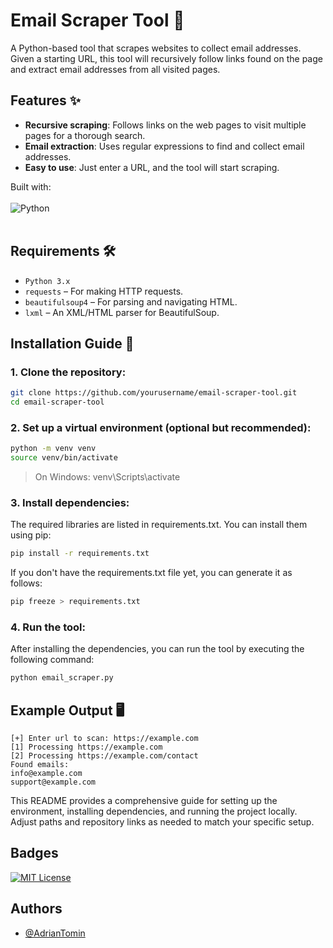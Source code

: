 # Email Scraper Tool 📧

A Python-based tool that scrapes websites to collect email addresses. Given a starting URL, this tool will recursively follow links found on the page and extract email addresses from all visited pages.

## Features ✨
- **Recursive scraping**: Follows links on the web pages to visit multiple pages for a thorough search.
- **Email extraction**: Uses regular expressions to find and collect email addresses.
- **Easy to use**: Just enter a URL, and the tool will start scraping.

Built with:
<br>
<br>
![Python](https://img.shields.io/badge/python-3670A0?style=for-the-badge&logo=python&logoColor=ffdd54) 
<br>
<br>

## Requirements 🛠️
- `Python 3.x`
- `requests` – For making HTTP requests.
- `beautifulsoup4` – For parsing and navigating HTML.
- `lxml` – An XML/HTML parser for BeautifulSoup.

## Installation Guide 📝

### 1. Clone the repository:
```bash
git clone https://github.com/yourusername/email-scraper-tool.git
cd email-scraper-tool
```

### 2. Set up a virtual environment (optional but recommended):
```bash
python -m venv venv
source venv/bin/activate  
```
> On Windows: venv\Scripts\activate

### 3. Install dependencies:
The required libraries are listed in requirements.txt. You can install them using pip:
```bash
pip install -r requirements.txt
```
If you don't have the requirements.txt file yet, you can generate it as follows:
```bash
pip freeze > requirements.txt
```

### 4. Run the tool:
After installing the dependencies, you can run the tool by executing the following command:

```bash
python email_scraper.py
```

## Example Output 🖥️
```
[+] Enter url to scan: https://example.com
[1] Processing https://example.com
[2] Processing https://example.com/contact
Found emails:
info@example.com
support@example.com
```

This README provides a comprehensive guide for setting up the environment, installing dependencies, and running the project locally. Adjust paths and repository links as needed to match your specific setup.

## Badges
[![MIT License](https://img.shields.io/badge/License-MIT-green.svg)](https://choosealicense.com/licenses/mit/)

## Authors
- [@AdrianTomin](https://www.github.com/AdrianTomin)
